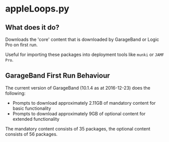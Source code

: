 # appleLoops.py

## What does it do?
Downloads the 'core' content that is downloaded by GarageBand or Logic Pro on first run.

Useful for importing these packages into deployment tools like `munki` or `JAMF Pro`.

## GarageBand First Run Behaviour
The current version of GarageBand (10.1.4 as at 2016-12-23) does the following:
- Prompts to download approximately 2.11GB of mandatory content for basic functionality
- Prompts to download approximately 9GB of optional content for extended functionality

The mandatory content consists of 35 packages, the optional content consists of 56 packages.
